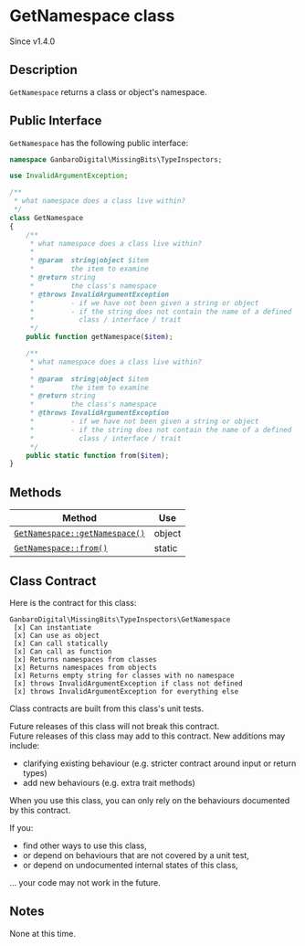# GetNamespace class

<div class="callout info">
Since v1.4.0
</div>

## Description

`GetNamespace` returns a class or object's namespace.

## Public Interface

`GetNamespace` has the following public interface:

```php
namespace GanbaroDigital\MissingBits\TypeInspectors;

use InvalidArgumentException;

/**
 * what namespace does a class live within?
 */
class GetNamespace
{
    /**
     * what namespace does a class live within?
     *
     * @param  string|object $item
     *         the item to examine
     * @return string
     *         the class's namespace
     * @throws InvalidArgumentException
     *         - if we have not been given a string or object
     *         - if the string does not contain the name of a defined
     *           class / interface / trait
     */
    public function getNamespace($item);

    /**
     * what namespace does a class live within?
     *
     * @param  string|object $item
     *         the item to examine
     * @return string
     *         the class's namespace
     * @throws InvalidArgumentException
     *         - if we have not been given a string or object
     *         - if the string does not contain the name of a defined
     *           class / interface / trait
     */
    public static function from($item);
}
```

## Methods

Method | Use
-------|----
[`GetNamespace::getNamespace()`](GetNamespace.getNamespace.html) | object
[`GetNamespace::from()`](GetNamespace.from.html) | static

## Class Contract

Here is the contract for this class:

    GanbaroDigital\MissingBits\TypeInspectors\GetNamespace
     [x] Can instantiate
     [x] Can use as object
     [x] Can call statically
     [x] Can call as function
     [x] Returns namespaces from classes
     [x] Returns namespaces from objects
     [x] Returns empty string for classes with no namespace
     [x] throws InvalidArgumentException if class not defined
     [x] throws InvalidArgumentException for everything else

Class contracts are built from this class's unit tests.

<div class="callout success">
Future releases of this class will not break this contract.
</div>

<div class="callout info" markdown="1">
Future releases of this class may add to this contract. New additions may include:

* clarifying existing behaviour (e.g. stricter contract around input or return types)
* add new behaviours (e.g. extra trait methods)
</div>

<div class="callout warning" markdown="1">
When you use this class, you can only rely on the behaviours documented by this contract.

If you:

* find other ways to use this class,
* or depend on behaviours that are not covered by a unit test,
* or depend on undocumented internal states of this class,

... your code may not work in the future.
</div>

## Notes

None at this time.
